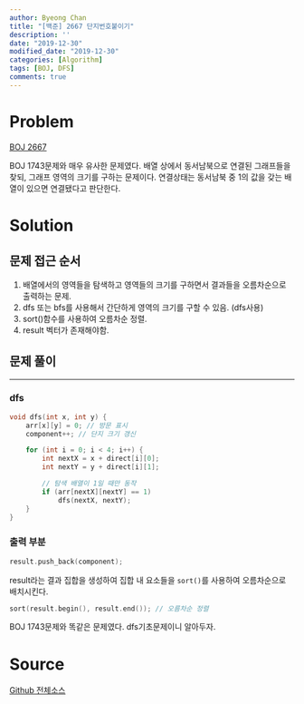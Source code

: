 ```yaml
---
author: Byeong Chan
title: "[백준] 2667 단지번호붙이기"
description: ''
date: "2019-12-30"
modified_date: "2019-12-30"
categories: [Algorithm]
tags: [BOJ, DFS]
comments: true
---
```


# Problem

[BOJ 2667](https://www.acmicpc.net/problem/2667)

BOJ 1743문제와 매우 유사한 문제였다. 배열 상에서 동서남북으로 연결된 그래프들을 찾되, 그래프 영역의 크기를 구하는 문제이다. 연결상태는 동서남북 중 1의 값을 갖는 배열이 있으면 연결됐다고 판단한다.

# Solution

## 문제 접근 순서

1. 배열에서의 영역들을 탐색하고 영역들의 크기를 구하면서 결과들을 오름차순으로 출력하는 문제.
2. dfs 또는 bfs를 사용해서 간단하게 영역의 크기를 구할 수 있음. (dfs사용)
3. sort()함수를 사용하여 오름차순 정렬.
4. result 벡터가 존재해야함.

## 문제 풀이

---

### dfs

```cpp
void dfs(int x, int y) {
	arr[x][y] = 0; // 방문 표시
	component++; // 단지 크기 갱신

	for (int i = 0; i < 4; i++) {
		int nextX = x + direct[i][0];
		int nextY = y + direct[i][1];

		// 탐색 배열이 1일 때만 동작
		if (arr[nextX][nextY] == 1)
			dfs(nextX, nextY);
	}
}
```

### 출력 부분

```cpp
result.push_back(component);
```

result라는 결과 집합을 생성하여 집합 내 요소들을 `sort()`를 사용하여 오름차순으로 배치시킨다.

```cpp
sort(result.begin(), result.end()); // 오름차순 정렬
```

BOJ 1743문제와 똑같은 문제였다. dfs기초문제이니 알아두자.

# Source

[Github 전체소스](https://github.com/MinByeongChan/myMBC/tree/master/Codetest/baekjoon/2667_Estate.cpp)
